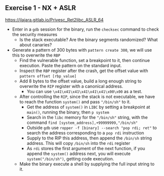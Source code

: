 
## Exercise 1 - NX + ASLR

https://jlajara.gitlab.io/Privesc_Ret2libc_ASLR_64

- Enter in a `gdb` session for the binary, run the `checksec` command to check the security measures
  - Is the stack executable? Are the binary segments randomized? What about canaries?
- Generate a pattern of 300 bytes with `pattern create 300`, we will use this to overwrite the `RBP`
  - Find the vulnerable function, set a breakpoint to it, then continue execution. Paste the pattern on the standard input.
  - Inspect the `RBP` register after the crash, get the offset value with `pattern offset [rbp_value]`
  - Add 8 bytes to the offset value, build a long enough string to overwrite the `RIP` register with a canonical address.
    - You can use `\x41\x41\x41\x41\x41\x41\x00\x00` as a test.
  - After controlling the `RIP`, since the stack is not executable, we have to reach the function `system()` and pass `"/bin/sh"` to it.
    - Get the address of `system()` in `LIBC` by setting a breakpoint at `main()`, running the binary, then `p system`
    - Search in the `libc` memory for the `"/bin/sh"` string, with the command `find [system_address],+99999999,"/bin/sh"`
    - Outside `gdb` use `ropper -f [binary] --search "pop rdi; ret"` to search the address corresponding to a `pop rdi` instruction
    - Supply to the RIP this address, then append the `/bin/sh` string address. This will copy `/bin/sh` into the `rdi` register
    - As `rdi` stores the first argument of the next function, if you append the `system()` address next, you will execute `system("/bin/sh")`, getting code execution.
  - Make the binary execute a shell by supplying the full input string to it.
